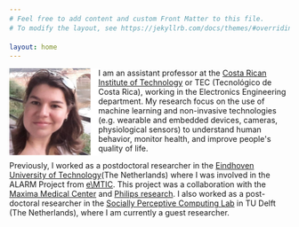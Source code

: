 ```yaml
---
# Feel free to add content and custom Front Matter to this file.
# To modify the layout, see https://jekyllrb.com/docs/themes/#overriding-theme-defaults

layout: home
---
```



<!---[Image](img/laura_pic.jpg)--->

<img style="float: left;" src="img/laura_pic.jpg" width="160"/>

I am an assistant professor at the [Costa Rican Institute of Technology](https://tec.ac.cr/en) or TEC (Tecnológico de Costa Rica), working in the Electronics Engineering department.
My research focus on the use of machine learning and non-invasive technologies (e.g. wearable and embedded devices, cameras, physiological sensors) to understand human behavior, monitor health, and improve people's quality of life.

<!---I received my PhD. in Computer Science from the [Delft University of Technology](https://www.tudelft.nl/en/) (The Netherlands) and a Master in Electronical Engineering with emphasis in Embedded Systems from the TEC (Costa Rica).
--->

Previously, I worked as a postdoctoral researcher in the [Eindhoven University of Technology](https://www.tue.nl/en/)(The Netherlands) where I was involved in the ALARM Project from [e\MTIC](https://www.tue.nl/en/research/research-groups/eindhoven-medtech-innovation-center/). This project was a collaboration with the [Maxima Medical Center](https://www.mmc.nl/) and [Philips research](https://www.philips.com/a-w/research/locations/eindhoven.html). I also worked as a post-doctoral researcher in the [Socially Perceptive Computing Lab](https://www.tudelft.nl/ewi/over-de-faculteit/afdelingen/intelligent-systems/pattern-recognition-bioinformatics/socially-perceptive-computing-lab/) in TU Delft (The Netherlands), where I am currently a guest researcher. 

